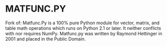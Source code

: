 MATFUNC.PY
==========

Fork of: Matfunc.Py is a 100% pure Python module for vector, matrix, and table math operations which runs on Python 2.1 or later. It neither conflicts with nor requires NumPy. Matfunc.py was written by Raymond Hettinger in 2001 and placed in the Public Domain.
